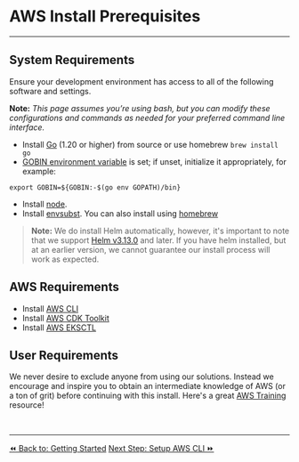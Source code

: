 # AWS Install Prerequisites
____
## System Requirements

Ensure your development environment has access to all of the following software and settings.

**Note:** *This page assumes you’re using bash, but you can modify these configurations and commands as needed for your preferred command line interface.*

- Install [Go](https://go.dev/dl/) (1.20 or higher) from source or use homebrew `brew install go`
- [GOBIN environment variable](https://pkg.go.dev/cmd/go#hdr-Environment_variables) is set; if unset, initialize it appropriately, for example:
```
export GOBIN=${GOBIN:-$(go env GOPATH)/bin}
```
- Install [node](https://nodejs.org/en/download).
- Install [envsubst](https://www.gnu.org/software/gettext/). You can also install using [homebrew](https://formulae.brew.sh/formula/gettext)

>**Note:** We do install Helm automatically, however, it's important to note that we support [Helm v3.13.0](https://github.com/helm/helm/releases/tag/v3.13.0) and later. If you have helm installed, but at an earlier version, we cannot guarantee our install process will work as expected.

## AWS Requirements
- Install [AWS CLI](https://docs.aws.amazon.com/cli/latest/userguide/getting-started-install.html#getting-started-install-instructions)
- Install [AWS CDK Toolkit](https://docs.aws.amazon.com/cdk/v2/guide/getting_started.html#getting_started_install)
- Install [AWS EKSCTL](https://eksctl.io/getting-started/)

## User Requirements

We never desire to exclude anyone from using our solutions. Instead we encourage and inspire you to obtain an intermediate knowledge of AWS (or a ton of grit) before continuing with this install. Here's a great [AWS Training](https://aws.amazon.com/training/) resource!

<br />

----
<span class="left"><a href="./start.md">⏪ Back to: Getting Started</a></span>
<span class="right"><a href="./aws-cli.md">Next Step: Setup AWS CLI ⏩</a></span>

